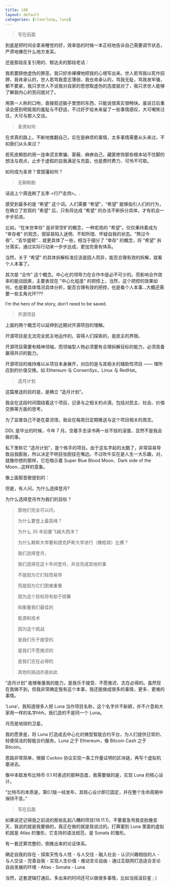 ```yaml
---
title: \00
layout: default
categories: [clearloop, luna]
---
```


> 写在前面

到底是把时间全拿来睡觉的好，效率低的时候一本正经地告诉自己需要调节状态，严肃地瘫在什么地方发呆。

还是那段反复引用的、郁达夫的那段老话：

我若要辞绝虚伪的罪恶，我只好赤裸裸地把我的心境写出来。世人若骂我以死作招牌，我肯承认的，世人若骂我意志薄弱，我也肯承认的，骂我无耻，骂我发牢骚，都不要紧，我只求世人不说我对自家的思想取虚伪的态度就对了，我只求世人能够了解我内心的苦闷就对了。

用第一人称的口吻，直接叙述脑子里想的东西，只能说很真实很畅快。虽说日后重读会感到明晃晃的羞耻与不舒适，不过好歹给未来留了一些事情感叹，大可嘲笑过往，大可与那人交谈。


> 圣贤如何

在求真的路上，不断地推翻自己，实在是麻烦的事情，太多事情需要从头来过，不如我们从头来过？

若死皮赖脸的用一连串谎言欺骗、蒙蔽、麻痹自己，藏匿修饰那些根本站不住脚的想法与观点，止步于虚假的自我满足与充盈，也是费时费力、可怜不可取。

如何成为圣贤？曾国藩如何？


> 无聊刷剧

话说上个周连刷了五季 <行尸走肉>。.

感受到最多的是 “希望” 这个词。人们需要 “希望”，“希望” 能够指引人们的行为，在确立了宏观的 ”希望“ 后，只有将达成 ”希望“ 的办法不断拆分具体，才有机会一步步前进。

比如，“在末世幸存” 是非常空旷的概念，一种宏观的 “希望”。仅仅秉持着成为 “幸存者” 的观念，很容易陷入迷惘、不知所措、怀疑自我的状态。“熬过今夜”、“去华盛顿”… 就更具体了一些，相当于细分了 “幸存” 的概念，将 “希望” 拆分落实，通过实际行动来一步步达成，更加完善有体系。

当然，关于 “希望” 的具体拆解标准应该是因人而异，能否合理有效的拆解，就看个人本事了。

其次是 “合作” 这个概念。中心化的领导力在合作中是必不可少的。而影响合作效率的能动因素，主要表现在 ”中心化程度“ 的把控上，当然，这个把控的效果如何，也是要具体情况具体分析，能否合理有效的把控，也是看个人本事…大概还需要一些主角光环???

I’m the hero of the story, don’t need to be saved.


> 开源项目

上面的两个概念可以延伸到近期对开源项目的理解。

开源项目是无法完全民主地运作的，容得人们探索的，是民主的界限。

开源项目需要有精神领袖，而领袖型人物必须要有合理拆解目标的能力，必须具备赢得共识的能力。

开源项目的维持难以从项目本身展开，对应的是与其相关的辅助性项目 —— 理所应到的价值交换。如 Ethereum 与 ConsenSys，Linux 与 RedHat。


> 造月计划

这篇推送的目的是，是确立 “造月计划”。

我会在这段时间围绕着这个项目，记录与之相关的点滴，包括对民主、社会、价值交换等方面的思考。

为了监督自己不是在耍流氓，我会在每周日定期推送与这个项目相关的周志。

DDL 是毕业的时候，今年 7 月。空着手去读书再一丝不挂的滚蛋，显然不是我会做的事。

私下里称它 “造月计划”，是个练手的项目。由于这名字起的太酷了，非常容易导致自我膨胀，所以决定不明目张胆挂在嘴边。不过吹牛实在是人生一大乐趣，对，就像你想的那样，它在暗示着 Super Blue Blood Moon、Dark side of the Moon…这样的意象。

像上面那首歌提到的：

但是，有人问，为什么选择登月?

为什么选择登月作为我们的目标？

> 那他们完全可以问，
> 
> 为什么要登上最高峰？
> 
> 为什么 35 年前要飞越大西洋？
> 
> 为什么赖斯大学要和德克萨斯大学进行（橄榄球）比赛？
> 
> 我们选择登月，
> 
> 我们选择在这十年间登月，并且完成其他的事
> 
> 不是因为它们轻而易举
> 
> 而是因为它们困难重重
> 
> 因为这个目标将有助于统筹
> 
> 和衡量我们最佳的
> 
> 能源和技术
> 
> 因为这个挑战
> 
> 是我们乐于接受的
> 
> 是我们不愿推迟的
> 
> 是我们志在必得的
> 
> 其他的挑战亦是如此

“造月计划” 能够衡量我的能力，是我乐于接受、不愿推迟、志在必得的。虽然现在我做不到，但我非常确定我有这个本事，我还能做成很多的事情，更多、更难的事情。

‘Luna’，我知道很多人把 Luna 当作项目名称，这个名字并不新颖，并不介意和大家用一样的名字hhh，我们造的不是同一个 Luna。

月亮是地球的卫星。

我的愿景是，将 Luna 打造成去中心化的微型智能合约平台，为人们提供日常的、轻便简洁的智能合约服务。Luna 之于 Ethereum，像 Bitcoin Cash 之于 Bitcoin。

思路非常简单，根据 Cuckoo 协议实现一条工作量证明的区块链，再写个虚拟机塞进去。

像中本聪发布比特币 0.1 时表述的那种态度，我需要做的是，实现 Luna 的核心设计。

“比特币的本质是，第0.1版一经发布，其核心设计即已固定，并在整个生命周期中保持不变。” 


> 写在后面

如果说还记得我之前说的那些乱起八糟的项目(18.11.1)，不要着急骂我变脸像变天，我说的就是我要做的，我正在做的就是我说过的。打算塞到 Luna 里面的虚拟机就是 Atlas 的雏形，它支持的语法规范，是 Sonata 的雏形。

有一套还算完整的，倒推出来的论证体系。

确定自我的存在 - 探索天性与人性 - 与人交往 - 融入社会 - 认识兴趣相投的人 - 与人交谈 - 完善自我 - 实现人生价值 - 推动言论自由 - 通过互联网打造适合言论自由发展的环境 - Atlas - Sonata - Luna

当然，这套逻辑打通后，多出来的时间还可以做很多事情，比如当摇滚巨星 ; )

